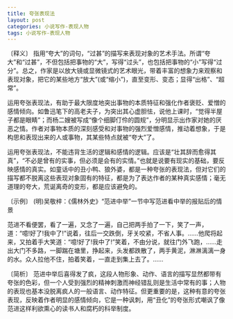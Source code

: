 ```yaml
---
title: 夸张表现法
layout: post
categories: 小说写作-表现人物
tags: 小说写作-表现人物
---
```


〔释义〕 指用“夸大”的词句，“过甚”的描写来表现对象的艺术手法。所谓“夸大”和“过甚”，不但包括把事物的“大”，写得“过头”，也包括把事物的“小”写得“过分”。总之，作家是以放大镜或显微镜式的艺术眼光，带着丰富的想象力来观察和表现对象，把它的某些地方“放大”(或“缩小”)，直至变形、变态；显得“出格”、“超常”。

运用夸张表现法，有助于最大限度地突出事物的本质特征和强化作者褒贬、爱憎的感情倾向。如鲁迅笔下的高老夫子，为突出其心虚胆怯，说他上课时，“觉得半屋子都是眼睛”；而杨二嫂被写成“像个细脚仃伶的圆规”，分明显示出作家对她的厌恶之情。作者对事物本质的深刻感受和对事物的强烈爱憎感情，推动着想象，于是构思和表现出来的人或事物，其某些特点就被“夸大”了。

运用夸张表现法，不能违背生活的逻辑和感情的逻辑。应该是“壮其辞而愈得其真”，“不必是曾有的实事，但必须是会有的实情。”也就是说要有现实的基础，要反映感情的真实。如童话中的丑小鸭、狼外婆，都是一种夸张的表现法，但对它们的描写都不脱离这些表现对象固有的特征，都是为了表达作者的某种真实感情；毫无道理的夸大，荒诞离奇的变形，都是应该避免的。

〔示例〕 (明)吴敬梓：《儒林外史》“范进中举”一节中写范进看中举的报贴后的情景

范进不看便罢，看了一遍，又念了一遍，自己把两手拍了一下，笑了一声，道：“噫!好了!我中了!”说着，往后一交跌倒，牙关咬紧，不省人事。……他爬将起来，又拍着手大笑道：“噫!好了!我中了!”笑着，不由分说，就往门外飞跑，……走出大门不多路，一脚踹在塘里，挣起来，头发都跌散了，两手黄泥，淋淋漓漓一身的水。众人拉他不住，拍着笑着，一直走到集上去了。……

〔简析〕 范进中举后喜得发了疯，这段人物形象、动作、语言的描写显然都带有夸张的色彩，但一个人受到强烈的精神刺激而神经错乱则是生活中常有的事；人物的表现也基本没脱离疯人的一般语言、动作特征。但更重要的是，这种有意的夸张表现，反映着作者明显的感情倾向，它是一种讽刺，用“丑化”的夸张形式嘲讽了像范进这样利欲熏心的读书人和腐朽的科举制度。 
